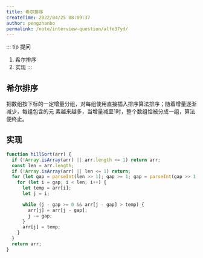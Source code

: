 ```yaml
---
title: 希尔排序
createTime: 2022/04/25 08:09:37
author: pengzhanbo
permalink: /note/interview-question/alfe37yd/
---
```


::: tip 提问
1. 希尔排序
2. 实现
:::

## 希尔排序

把数组按下标的一定增量分组，对每组使用直接插入排序算法排序；随着增量逐渐减少，每组包含的元 素越来越多，当增量减至1时，整个数组恰被分成一组，算法便终止。

## 实现

``` js
function hillSort(arr) {
  if (!Array.isArray(arr) || arr.length <= 1) return arr;
  const len = arr.length;
  if (!Array.isArray(arr) || len <= 1) return;
  for (let gap = parseInt(len >> 1); gap >= 1; gap = parseInt(gap >> 1)) {
    for (let i = gap; i < len; i++) {
      let temp = arr[i];
      let j = i;

      while (j - gap >= 0 && arr[j - gap] > temp) {
        arr[j] = arr[j - gap];
        j -= gap;
      }
      arr[j] = temp;
    }
  }
  return arr;
}
```

